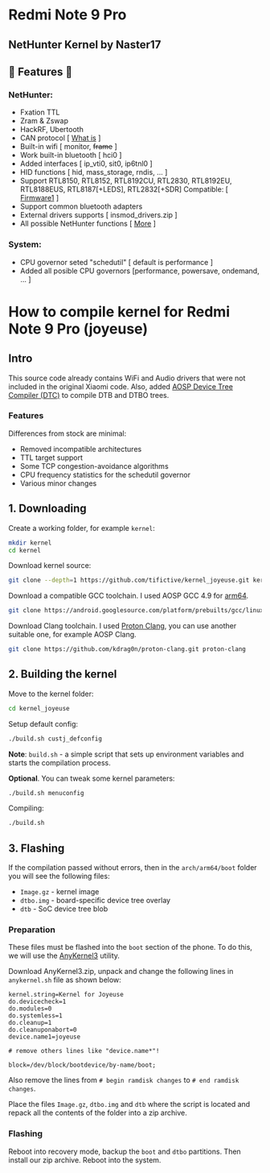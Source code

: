# Redmi Note 9 Pro
## NetHunter Kernel by Naster17
## 👾 Features 👾
### NetHunter:
  * Fxation TTL
  * Zram & Zswap
  * HackRF, Ubertooth
  * CAN protocol [ [What is](https://www.offsec.com/offsec/introduction-to-car-hacking-the-can-bus/) ]
  * Built-in wifi [ monitor, ~~frame~~ ]
  * Work built-in bluetooth [ hci0 ]
  * Added interfaces [ ip_vti0, sit0, ip6tnl0 ]
  * HID functions [ hid, mass_storage, rndis, ... ] 
  * Support RTL8150, RTL8152, RTL8192CU, RTL2830, RTL8192EU, RTL8188EUS, RTL8187[+LEDS], RTL2832[+SDR]
  Compatible: [ [Firmware1](https://github.com/rithvikvibhu/nh-magisk-wifi-firmware) ] 
  * Support common bluetooth adapters
  * External drivers supports [ insmod_drivers.zip ]
  * All possible NetHunter functions [ [More](https://www.kali.org/docs/nethunter/) ]

### System:
* CPU governor seted "schedutil" [ default is performance ]
* Added all posible CPU governors [performance, powersave, ondemand, ... ]


# How to compile kernel for Redmi Note 9 Pro (joyeuse)
## Intro
This source code already contains WiFi and Audio drivers that were not included in the original Xiaomi code.
Also, added [AOSP Device Tree Compiler (DTC)](https://android.googlesource.com/platform/external/dtc/+/refs/heads/android10-release) 
to compile DTB and DTBO trees.
### Features
Differences from stock are minimal:
* Removed incompatible architectures
* TTL target support
* Some TCP congestion-avoidance algorithms
* CPU frequency statistics for the schedutil governor
* Various minor changes

## 1. Downloading
Create a working folder, for example `kernel`:
```bash
mkdir kernel
cd kernel
```
Download kernel source:
```bash
git clone --depth=1 https://github.com/tifictive/kernel_joyeuse.git kernel_joyeuse
```
Download a compatible GCC toolchain. I used AOSP GCC 4.9 for 
[arm64](https://android.googlesource.com/platform/prebuilts/gcc/linux-x86/aarch64/aarch64-linux-android-4.9/+/refs/heads/android10-release).
```bash
git clone https://android.googlesource.com/platform/prebuilts/gcc/linux-x86/aarch64/aarch64-linux-android-4.9 aarch64-linux-android
```
Download Clang toolchain. 
I used [Proton Clang](https://github.com/kdrag0n/proton-clang), you can use another suitable one, for example AOSP Clang.
```bash
git clone https://github.com/kdrag0n/proton-clang.git proton-clang
```
## 2. Building the kernel
Move to the kernel folder:
```bash
cd kernel_joyeuse
```
Setup default config:
```bash
./build.sh custj_defconfig
```
**Note**: `build.sh` - a simple script that sets up environment variables and starts the compilation process.

**Optional**. You can tweak some kernel parameters:
```bash
./build.sh menuconfig
```

Compiling:
```bash
./build.sh
```
## 3. Flashing
If the compilation passed without errors, then in the `arch/arm64/boot` folder you will see the following files:
* `Image.gz` - kernel image
* `dtbo.img` - board-specific device tree overlay
* `dtb` - SoC device tree blob

### Preparation
These files must be flashed into the `boot` section of the phone. To do this, we will use the [AnyKernel3](https://github.com/osm0sis/AnyKernel3) utility.

Download AnyKernel3.zip, unpack and change the following lines in `anykernel.sh` file as shown below:
```
kernel.string=Kernel for Joyeuse
do.devicecheck=1
do.modules=0
do.systemless=1
do.cleanup=1
do.cleanuponabort=0
device.name1=joyeuse

# remove others lines like "device.name*"!

block=/dev/block/bootdevice/by-name/boot;
```
Also remove the lines from `# begin ramdisk changes` to `# end ramdisk changes`.

Place the files `Image.gz`, `dtbo.img` and `dtb` where the script is located and repack all the contents of the folder into a zip archive.

### Flashing
Reboot into recovery mode, backup the `boot` and `dtbo` partitions. Then install our zip archive. Reboot into the system.
